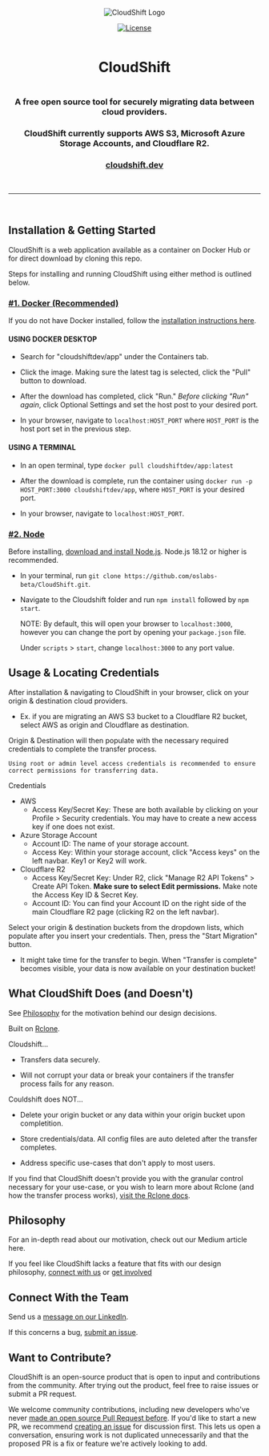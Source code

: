 <div align = 'center'>

![CloudShift Logo](https://i.imgur.com/vMom9sD.png)

[![License](https://img.shields.io/github/license/Ileriayo/markdown-badges?style=for-the-badge)](./LICENSE)

<summary><h1 style="display: inline-block;">CloudShift</h1></summary>

<h3>A free open source tool for securely migrating data between cloud providers.</h3>
<h3>CloudShift currently supports AWS S3, Microsoft Azure Storage Accounts, and Cloudflare R2.</h3>
<h3><a href="https://www.cloudshift.dev/">cloudshift.dev</a></h3>
</div>

<br/>
<hr/>
<br/>

## Installation & Getting Started

CloudShift is a web application available as a container on Docker Hub or for direct download by cloning this repo.

Steps for installing and running CloudShift using either method is outlined below.

<h3 style="text-decoration:underline;font-weight:bold">#1. Docker (Recommended)</h3>

If you do not have Docker installed, follow the [installation instructions here](https://docs.docker.com/get-docker/).

<h4>USING DOCKER DESKTOP</h4>

- Search for "cloudshiftdev/app" under the Containers tab.

- Click the image. Making sure the latest tag is selected, click the "Pull" button to download.

- After the download has completed, click "Run." <span style="font-style:italic">Before clicking "Run" again</span>, click Optional Settings and set the host post to your desired port.

- In your browser, navigate to `localhost:HOST_PORT` where `HOST_PORT` is the host port set in the previous step.

<h4>USING A TERMINAL</h4>

- In an open terminal, type `docker pull cloudshiftdev/app:latest`

- After the download is complete, run the container using `docker run -p HOST_PORT:3000 cloudshiftdev/app`, where `HOST_PORT` is your desired port.

- In your browser, navigate to `localhost:HOST_PORT`.

<h3 style="text-decoration:underline;font-weight:bold">#2. Node</h3>

Before installing, [download and install Node.js](https://nodejs.org/en/download/). Node.js 18.12 or higher is recommended.

- In your terminal, run `git clone https://github.com/oslabs-beta/CloudShift.git`.

- Navigate to the Cloudshift folder and run `npm install` followed by `npm start`.

  NOTE: By default, this will open your browser to `localhost:3000`, however you can change the port by opening your `package.json` file.

  Under `scripts` > `start`, change `localhost:3000` to any port value.

## Usage & Locating Credentials

After installation & navigating to CloudShift in your browser, click on your origin & destination cloud providers.

- Ex. if you are migrating an AWS S3 bucket to a Cloudflare R2 bucket, select AWS as origin and Cloudflare as destination.

Origin & Destination will then populate with the necessary required credentials to complete the transfer process.

    Using root or admin level access credentials is recommended to ensure correct permissions for transferring data.

Credentials

- AWS
  - Access Key/Secret Key: These are both available by clicking on your Profile > Security credentials. You may have to create a new access key if one does not exist.
- Azure Storage Account
  - Account ID: The name of your storage account.
  - Access Key: Within your storage account, click "Access keys" on the left navbar. Key1 or Key2 will work.
- Cloudflare R2
  - Access Key/Secret Key: Under R2, click "Manage R2 API Tokens" > Create API Token. <span style="font-weight:bold">Make sure to select Edit permissions.</span> Make note the Access Key ID & Secret Key.
  - Account ID: You can find your Account ID on the right side of the main Cloudflare R2 page (clicking R2 on the left navbar).

Select your origin & destination buckets from the dropdown lists, which populate after you insert your credentials. Then, press the "Start Migration" button.

- It might take time for the transfer to begin. When "Transfer is complete" becomes visible, your data is now available on your destination bucket!

## What CloudShift Does (and Doesn't)

See [Philosophy](#philosophy) for the motivation behind our design decisions.

Built on [Rclone](https://rclone.org/).

Cloudshift...

- Transfers data securely.

- Will not corrupt your data or break your containers if the transfer process fails for any reason.

Couldshift does NOT...

- Delete your origin bucket or any data within your origin bucket upon completition.

- Store credentials/data. All config files are auto deleted after the transfer completes.

- Address specific use-cases that don't apply to most users.

If you find that CloudShift doesn't provide you with the granular control necessary for your use-case, or you wish to learn more about Rclone (and how the transfer process works), [visit the Rclone docs](https://rclone.org/).

## Philosophy

For an in-depth read about our motivation, check out our Medium article here.

If you feel like CloudShift lacks a feature that fits with our design philosophy, [connect with us](#connect-with-the-team) or [get involved](#want-to-contribute)

## Connect With the Team

Send us a [message on our LinkedIn](https://www.linkedin.com/company/93845906/).

If this concerns a bug, [submit an issue](https://github.com/oslabs-beta/CloudShift/issues).

## Want to Contribute?

CloudShift is an open-source product that is open to input and contributions from the community. After trying out the product, feel free to raise issues or submit a PR request.

We welcome community contributions, including new developers who've never [made an open source Pull Request before](https://egghead.io/courses/how-to-contribute-to-an-open-source-project-on-github). If you'd like to start a new PR, we recommend [creating an issue](https://docs.github.com/en/github/managing-your-work-on-github/creating-an-issue) for discussion first. This lets us open a conversation, ensuring work is not duplicated unnecessarily and that the proposed PR is a fix or feature we're actively looking to add.
